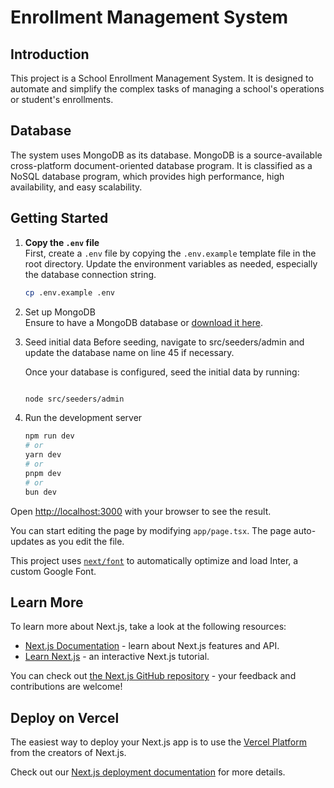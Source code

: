 # Enrollment Management System

## Introduction

This project is a School Enrollment Management System. It is designed to automate and simplify the complex tasks of managing a school's operations or student's enrollments.

## Database

The system uses MongoDB as its database. MongoDB is a source-available cross-platform document-oriented database program. It is classified as a NoSQL database program, which provides high performance, high availability, and easy scalability.

## Getting Started

1. **Copy the `.env` file**  
    First, create a `.env` file by copying the `.env.example` template file in the root directory. Update the environment variables as needed, especially the database connection string.

   ```bash
   cp .env.example .env
   ```

2. Set up MongoDB  
   Ensure to have a MongoDB database or [download it here](https://www.mongodb.com/try/download/community).

3. Seed initial data
   Before seeding, navigate to src/seeders/admin and update the database name on line 45 if necessary.

   Once your database is configured, seed the initial data by running:

   ```bash

   node src/seeders/admin
   ```

4. Run the development server

   ```bash
   npm run dev
   # or
   yarn dev
   # or
   pnpm dev
   # or
   bun dev
   ```

Open [http://localhost:3000](http://localhost:3000) with your browser to see the result.

You can start editing the page by modifying `app/page.tsx`. The page auto-updates as you edit the file.

This project uses [`next/font`](https://nextjs.org/docs/basic-features/font-optimization) to automatically optimize and load Inter, a custom Google Font.

## Learn More

To learn more about Next.js, take a look at the following resources:

- [Next.js Documentation](https://nextjs.org/docs) - learn about Next.js features and API.
- [Learn Next.js](https://nextjs.org/learn) - an interactive Next.js tutorial.

You can check out [the Next.js GitHub repository](https://github.com/vercel/next.js/) - your feedback and contributions are welcome!

## Deploy on Vercel

The easiest way to deploy your Next.js app is to use the [Vercel Platform](https://vercel.com/new?utm_medium=default-template&filter=next.js&utm_source=create-next-app&utm_campaign=create-next-app-readme) from the creators of Next.js.

Check out our [Next.js deployment documentation](https://nextjs.org/docs/deployment) for more details.
